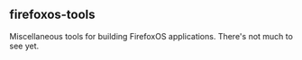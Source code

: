 firefoxos-tools
--

Miscellaneous tools for building FirefoxOS applications. There's not much to see yet.
